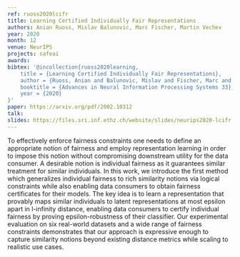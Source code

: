 ```yaml
---
ref: ruoss2020lcifr
title: Learning Certified Individually Fair Representations
authors: Anian Ruoss, Mislav Balunovic, Marc Fischer, Martin Vechev
year: 2020
month: 12
venue: NeurIPS
projects: safeai
awards:
bibtex: '@incollection{ruoss2020learning,
    title = {Learning Certified Individually Fair Representations},
    author = {Ruoss, Anian and Balunovic, Mislav and Fischer, Marc and Vechev, Martin},
	booktitle = {Advances in Neural Information Processing Systems 33},
    year = {2020}
}'
paper: https://arxiv.org/pdf/2002.10312
talk: 
slides: https://files.sri.inf.ethz.ch/website/slides/neurips2020-lcifr.pdf
---
```


To effectively enforce fairness constraints one needs to define an appropriate notion of fairness and employ representation learning in order to impose this notion without compromising downstream utility for the data consumer. A desirable notion is individual fairness as it guarantees similar treatment for similar individuals. In this work, we introduce the first method which generalizes individual fairness to rich similarity notions via logical constraints while also enabling data consumers to obtain fairness certificates for their models. The key idea is to learn a representation that provably maps similar individuals to latent representations at most epsilon apart in l-infinity distance, enabling data consumers to certify individual fairness by proving epsilon-robustness of their classifier. Our experimental evaluation on six real-world datasets and a wide range of fairness constraints demonstrates that our approach is expressive enough to capture similarity notions beyond existing distance metrics while scaling to realistic use cases.

